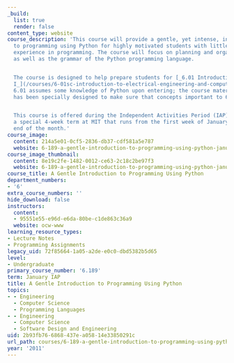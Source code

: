 ```yaml
---
_build:
  list: true
  render: false
content_type: website
course_description: 'This course will provide a gentle, yet intense, introduction
  to programming using Python for highly motivated students with little or no prior
  experience in programming. The course will focus on planning and organizing programs,
  as well as the grammar of the Python programming language.


  The course is designed to help prepare students for [_6.01 Introduction to EECS
  I_](/courses/6-01sc-introduction-to-electrical-engineering-and-computer-science-i-spring-2011/).
  6.01 assumes some knowledge of Python upon entering; the course material for 6.189
  has been specially designed to make sure that concepts important to 6.01 are covered.


  This course is offered during the Independent Activities Period (IAP), which is
  a special 4-week term at MIT that runs from the first week of January until the
  end of the month.'
course_image:
  content: 214a5e01-0cf5-2836-db37-cdf581a5e787
  website: 6-189-a-gentle-introduction-to-programming-using-python-january-iap-2011
course_image_thumbnail:
  content: 8e19c2fe-1482-0012-ce63-2c18c2be97f3
  website: 6-189-a-gentle-introduction-to-programming-using-python-january-iap-2011
course_title: A Gentle Introduction to Programming Using Python
department_numbers:
- '6'
extra_course_numbers: ''
hide_download: false
instructors:
  content:
  - 95551e55-e96d-e6da-80be-c1de863c36a9
  website: ocw-www
learning_resource_types:
- Lecture Notes
- Programming Assignments
legacy_uid: 72f85664-1a05-a2de-e0c0-dbd5382b5d65
level:
- Undergraduate
primary_course_number: '6.189'
term: January IAP
title: A Gentle Introduction to Programming Using Python
topics:
- - Engineering
  - Computer Science
  - Programming Languages
- - Engineering
  - Computer Science
  - Software Design and Engineering
uid: 2b93fb76-6868-437e-a058-14e33850291c
url_path: courses/6-189-a-gentle-introduction-to-programming-using-python-january-iap-2011
year: '2011'
---
```

